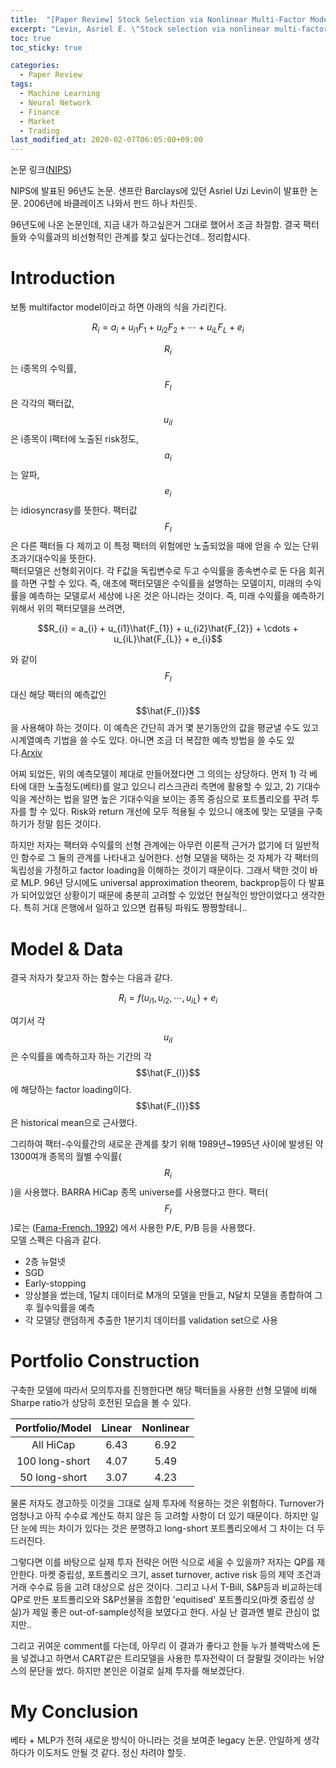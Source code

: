 ```yaml
---
title:  "[Paper Review] Stock Selection via Nonlinear Multi-Factor Models"
excerpt: "Levin, Asriel E. \"Stock selection via nonlinear multi-factor models.\" Advances in Neural Information Processing Systems. 1996."
toc: true
toc_sticky: true

categories:
  - Paper Review
tags:
  - Machine Learning
  - Neural Network
  - Finance
  - Market
  - Trading
last_modified_at: 2020-02-07T06:05:00+09:00
---
```


논문 링크([NIPS](http://papers.nips.cc/paper/1114-stock-selection-via-nonlinear-multi-factor-models.pdf))

NIPS에 발표된 96년도 논문. 샌프란 Barclays에 있던 Asriel Uzi Levin이 발표한 논문. 2006년에 바클레이즈 나와서 펀드 하나 차린듯.

96년도에 나온 논문인데, 지금 내가 하고싶은거 그대로 했어서 조금 좌절함. 결국 팩터들와 수익률과의 비선형적인 관계를 찾고 싶다는건데.. 정리합시다.

# Introduction
보통 multifactor model이라고 하면 아래의 식을 가리킨다.

$$R_{i} = a_{i} + u_{i1}F_{1} + u_{i2}F_{2} + \cdots + u_{iL}F_{L} + e_{i}$$

$$R_{i}$$는 i종목의 수익률, $$F_{l}$$은 각각의 팩터값, $$u_{il}$$은 i종목이 l팩터에 노출된 risk정도, $$a_{i}$$는 알파, $$e_{i}$$는 idiosyncrasy를 뜻한다.
팩터값 $$F_{l}$$은 다른 팩터들 다 제끼고 이 특정 팩터의 위험에만 노출되었을 때에 얻을 수 있는 단위 초과기대수익을 뜻한다.  
팩터모델은 선형회귀이다. 각 F값을 독립변수로 두고 수익률을 종속변수로 둔 다음 회귀를 하면 구할 수 있다. 즉, 애초에 팩터모델은 수익률을 설명하는 모델이지, 미래의 수익률을 예측하는 모델로서 세상에 나온 것은 아니라는 것이다. 즉, 미래 수익률을 예측하기 위해서 위의 팩터모델을 쓰려면,

$$R_{i} = a_{i} + u_{i1}\hat{F_{1}} + u_{i2}\hat{F_{2}} + \cdots + u_{iL}\hat{F_{L}} + e_{i}$$

와 같이 $$F_{l}$$대신 해당 팩터의 예측값인 $$\hat{F_{l}}$$을 사용해야 하는 것이다. 이 예측은 간단히 과거 몇 분기동안의 값을 평균낼 수도 있고 시계열예측 기법을 쓸 수도 있다. 아니면 조금 더 복잡한 예측 방법을 쓸 수도 있다.[Arxiv](https://arxiv.org/abs/1711.04837)

어찌 되었든, 위의 예측모델이 제대로 만들어졌다면 그 의의는 상당하다. 먼저 1) 각 베타에 대한 노출정도(베타)를 알고 있으니 리스크관리 측면에 활용할 수 있고, 2) 기대수익을 계산하는 법을 알면 높은 기대수익을 보이는 종목 중심으로 포트폴리오를 꾸려 투자를 할 수 있다. Risk와 return 개선에 모두 적용될 수 있으니 애초에 맞는 모델을 구축하기가 정말 힘든 것이다.

하지만 저자는 팩터와 수익률의 선형 관계에는 아무런 이론적 근거가 없기에 더 일반적인 함수로 그 둘의 관계를 나타내고 싶어한다. 선형 모델을 택하는 것 자체가 각 팩터의 독립성을 가정하고 factor loading을 이해하는 것이기 때문이다. 그래서 택한 것이 바로 MLP. 96년 당시에도 universal approximation theorem, backprop등이 다 발표가 되어있었던 상황이기 때문에 충분히 고려할 수 있었던 현실적인 방안이었다고 생각한다. 특히 거대 은행에서 일하고 있으면 컴퓨팅 파워도 짱짱할테니..

# Model & Data
결국 저자가 찾고자 하는 함수는 다음과 같다.

$$R_{i} = f(u_{i1}, u_{i2}, \cdots, u_{iL}) + e_{i}$$

여기서 각 $$u_{il}$$은 수익률을 예측하고자 하는 기간의 각 $$\hat{F_{l}}$$에 해당하는 factor loading이다. $$\hat{F_{l}}$$은 historical mean으로 근사했다.

그리하여 팩터-수익률간의 새로운 관계를 찾기 위해 1989년~1995년 사이에 발생된 약 1300여개 종목의 월별 수익률($$R_{i}$$)을 사용했다. BARRA HiCap 종목 universe를 사용했다고 한다. 팩터($$F_{l}$$)로는 ([Fama-French, 1992](https://onlinelibrary.wiley.com/doi/full/10.1111/j.1540-6261.1992.tb04398.x)) 에서 사용한 P/E, P/B 등을 사용했다.  
모델 스펙은 다음과 같다.

- 2층 뉴럴넷
- SGD
- Early-stopping
- 앙상블을 썼는데, 1달치 데이터로 M개의 모델을 만들고, N달치 모델을 종합하여 그 후 월수익률을 예측
- 각 모델당 랜덤하게 추출한 1분기치 데이터를 validation set으로 사용

# Portfolio Construction
구축한 모델에 따라서 모의투자를 진행한다면 해당 팩터들을 사용한 선형 모델에 비해 Sharpe ratio가 상당히 호전된 모습을 볼 수 있다.

| Portfolio/Model | Linear | Nonlinear |
|:---------------:|:------:|:---------:|
|    All HiCap    |  6.43  |    6.92   |
|  100 long-short |  4.07  |    5.49   |
|  50 long-short  |  3.07  |    4.23   |

물론 저자도 경고하듯 이것을 그대로 실제 투자에 적용하는 것은 위험하다. Turnover가 엄청나고 아직 수수료 계산도 하지 않은 등 고려할 사항이 더 있기 때문이다. 하지만 일단 눈에 띄는 차이가 있다는 것은 분명하고 long-short 포트폴리오에서 그 차이는 더 두드러진다.

그렇다면 이를 바탕으로 실제 투자 전략은 어떤 식으로 세울 수 있을까? 저자는 QP를 제안한다. 마켓 중립성, 포트폴리오 크기, asset turnover, active risk 등의 제약 조건과 거래 수수료 등을 고려 대상으로 삼은 것이다. 그리고 나서 T-Bill, S&P등과 비교하는데 QP로 만든 포트폴리오와 S&P선물을 조합한 'equitised' 포트폴리오(마켓 중립성 상실)가 제일 좋은 out-of-sample성적을 보였다고 한다. 사실 난 결과엔 별로 관심이 없지만..

그리고 귀여운 comment를 다는데, 아무리 이 결과가 좋다고 한들 누가 블랙박스에 돈을 넣겠냐고 하면서 CART같은 트리모델을 사용한 투자전략이 더 잘팔릴 것이라는 뉘양스의 문단을 썼다. 하지만 본인은 이걸로 실제 투자를 해보겠단다.

# My Conclusion
베타 + MLP가 전혀 새로운 방식이 아니라는 것을 보여준 legacy 논문. 안일하게 생각하다가 이도저도 안될 것 같다. 정신 차려야 할듯.
